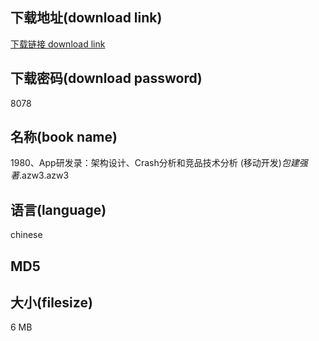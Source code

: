 ## 下载地址(download link)
[下载链接 download link](https://voluble-croquembouche-d321dc.netlify.app/?s=1980%E3%80%81App%E7%A0%94%E5%8F%91%E5%BD%95%EF%BC%9A%E6%9E%B6%E6%9E%84%E8%AE%BE%E8%AE%A1%E3%80%81Crash%E5%88%86%E6%9E%90%E5%92%8C%E7%AB%9E%E5%93%81%E6%8A%80%E6%9C%AF%E5%88%86%E6%9E%90+%28%E7%A7%BB%E5%8A%A8%E5%BC%80%E5%8F%91%29_%E5%8C%85%E5%BB%BA%E5%BC%BA+%E8%91%97_.azw3)

## 下载密码(download password)
8078

## 名称(book name)
1980、App研发录：架构设计、Crash分析和竞品技术分析 (移动开发)_包建强 著_.azw3.azw3

## 语言(language)
chinese

## MD5


## 大小(filesize)
6 MB
